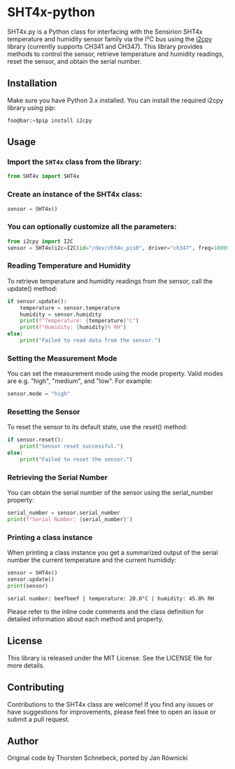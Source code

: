 # SHT4x-python
SHT4x.py is a Python class for interfacing with the Sensirion SHT4x temperature and humidity sensor family via the I²C bus using the [i2cpy](https://github.com/iynehz/i2cpy) library (currently supports CH341 and CH347). This library provides methods to control the sensor, retrieve temperature and humidity readings, reset the sensor, and obtain the serial number.

## Installation

Make sure you have Python 3.x installed. You can install the required i2cpy library using pip:

```console
foo@bar:~$pip install i2cpy
```

## Usage

### Import the `SHT4x` class from the library:

```python
from SHT4x import SHT4x
```
### Create an instance of the SHT4x class:

```python
sensor = SHT4x()
```
### You can optionally customize all the parameters:

```python
from i2cpy import I2C
sensor = SHT4x(i2c=I2C(id="/dev/ch34x_pis0", driver="ch347", freq=100000, auto_init=False), address=0x14, mode="low")
```
### Reading Temperature and Humidity

To retrieve temperature and humidity readings from the sensor, call the update() method:

```python
if sensor.update():
    temperature = sensor.temperature
    humidity = sensor.humidity
    print(f"Temperature: {temperature}°C")
    print(f"Humidity: {humidity}% RH")
else:
    print("Failed to read data from the sensor.")
```
### Setting the Measurement Mode

You can set the measurement mode using the mode property. Valid modes are e.g. "high", "medium", and "low". For example:

```python
sensor.mode = "high"
```
### Resetting the Sensor

To reset the sensor to its default state, use the reset() method:

```python
if sensor.reset():
    print("Sensor reset successful.")
else:
    print("Failed to reset the sensor.")
```
### Retrieving the Serial Number

You can obtain the serial number of the sensor using the serial_number property:

```python
serial_number = sensor.serial_number
print(f"Serial Number: {serial_number}")
```

### Printing a class instance

When printing a class instance you get a summarized output of the serial number the current temperature and the current humididy:

```python
sensor = SHT4x()
sensor.update()
print(sensor)
```

```output
serial number: beefbeef | temperature: 20.0°C | humidity: 45.0% RH
```
Please refer to the inline code comments and the class definition for detailed information about each method and property.

## License

This library is released under the MIT License. See the LICENSE file for more details.

## Contributing

Contributions to the SHT4x class are welcome! If you find any issues or have suggestions for improvements, please feel free to open an issue or submit a pull request.

## Author
Original code by Thorsten Schnebeck, ported by Jan Równicki
